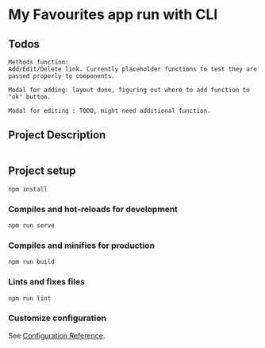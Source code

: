 # My Favourites app run with CLI

## Todos
```
Methods function: 
Add/Edit/Delete link. Currently placeholder functions to test they are passed properly to components.

Modal for adding: layout done, figuring out where to add function to "ok" button.

Modal for editing : TODO, might need additional function.
```
## Project Description
```

```

## Project setup
```
npm install
```

### Compiles and hot-reloads for development
```
npm run serve
```

### Compiles and minifies for production
```
npm run build
```

### Lints and fixes files
```
npm run lint
```

### Customize configuration
See [Configuration Reference](https://cli.vuejs.org/config/).

